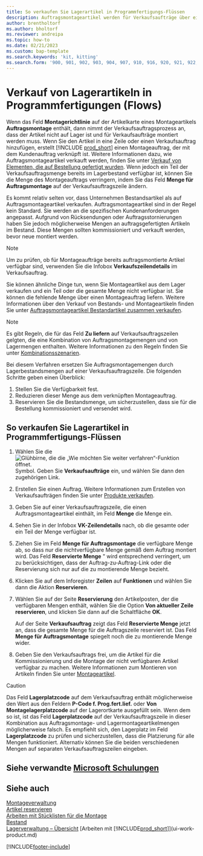 ```yaml
---
title: So verkaufen Sie Lagerartikel in Programmfertigungs-Flüssen
description: Auftragsmontageartikel werden für Verkaufsaufträge über einen Montageauftrag montiert.
author: brentholtorf
ms.author: bholtorf
ms.reviewer: andreipa
ms.topic: how-to
ms.date: 02/21/2023
ms.custom: bap-template
ms.search.keywords: 'kit, kitting'
ms.search.form: '900, 901, 902, 903, 904, 907, 910, 916, 920, 921, 922, 923, 940, 941, 942, 930, 931, 932, 914, 915, 905'
---
```

# <a name="selling-inventory-items-in-assemble-to-order-flows"></a>Verkauf von Lagerartikeln in Programmfertigungen (Flows)

Wenn das Feld **Montagerichtlinie** auf der Artikelkarte eines Montageartikels **Auftragsmontage** enthält, dann nimmt der Verkaufsauftragsprozess an, dass der Artikel nicht auf Lager ist und für Verkaufsaufträge montiert werden muss. Wenn Sie den Artikel in eine Zeile oder einen Verkaufsauftrag hinzufügen, erstellt [!INCLUDE [prod_short](includes/prod_short.md)] einen Montageauftrag, der mit dem Kundenauftrag verknüpft ist. Weitere Informationen dazu, wie Auftragsmontageartikel verkauft werden, finden Sie unter [Verkauf von Elementen, die auf Bestellung gefertigt wurden](assembly-how-to-sell-items-assembled-to-order.md). Wenn jedoch ein Teil der Verkaufsauftragsmenge bereits im Lagerbestand verfügbar ist, können Sie die Menge des Montageauftrags verringern, indem Sie das Feld **Menge für Auftragsmontage** auf der Verkaufsauftragszeile ändern.  

Es kommt relativ selten vor, dass Unternehmen Bestandsartikel als auf Auftragsmontageartikel verkaufen. Auftragsmontageartikel sind in der Regel kein Standard. Sie werden an die spezifischen Kundenanforderungen angepasst. Aufgrund von Rücksendungen oder Auftragsstornierungen haben Sie jedoch möglicherweise Mengen an auftragsgefertigten Artikeln im Bestand. Diese Mengen sollten kommissioniert und verkauft werden, bevor neue montiert werden.  

> [!NOTE]  
> Um zu prüfen, ob für Montageaufträge bereits auftragsmontierte Artikel verfügbar sind, verwenden Sie die Infobox **Verkaufszeilendetails** im Verkaufsauftrag.  

Sie können ähnliche Dinge tun, wenn Sie Montageartikel aus dem Lager verkaufen und ein Teil oder die gesamte Menge nicht verfügbar ist. Sie können die fehlende Menge über einen Montageauftrag liefern. Weitere Informationen über den Verkauf von Bestands- und Montageartikeln finden Sie unter [Auftragsmontageartikel Bestandartikel zusammen verkaufen](assembly-how-to-sell-assemble-to-order-items-and-inventory-items-together.md).  

> [!NOTE]  
> Es gibt Regeln, die für das Feld **Zu liefern** auf Verkaufsauftragszeilen gelgten, die eine Kombination von Auftragsmontagemengen und von Lagermengen enthalten. Weitere Informationen zu den Regeln finden Sie unter [Kombinationsszenarien](assembly-assemble-to-order-or-assemble-to-stock.md#combination-scenarios).  

Bei diesem Verfahren ersetzen Sie Auftragsmontagemengen durch Lagerbestandsmengen auf einer Verkaufsauftragszeile. Die folgenden Schritte geben einen Überblick:

1. Stellen Sie die Verfügbarkeit fest.
2. Reduzieren dieser Menge aus dem verknüpften Montageauftrag.
3. Reservieren Sie die Bestandsmenge, um sicherzustellen, dass sie für die Bestellung kommissioniert und versendet wird.  

## <a name="to-sell-inventory-items-in-assemble-to-order-flows"></a>So verkaufen Sie Lagerartikel in Programmfertigungs-Flüssen

1. Wählen Sie die ![Glühbirne, die die „Wie möchten Sie weiter verfahren“-Funktion öffnet.](media/ui-search/search_small.png "Wie möchten Sie weiter verfahren?") Symbol. Geben Sie **Verkaufsaufträge** ein, und wählen Sie dann den zugehörigen Link.  
2. Erstellen Sie einen Auftrag. Weitere Informationen zum Erstellen von Verkaufsaufträgen finden Sie unter [Produkte verkaufen](sales-how-sell-products.md).  
3. Geben Sie auf einer Verkaufsauftragszeile, die einen Auftragsmontageartikel einthält, im Feld **Menge** die Menge ein.  
4. Sehen Sie in der Infobox **VK-Zeilendetails** nach, ob die gesamte oder ein Teil der Menge verfügbar ist.  
5. Ziehen Sie im Feld **Menge für Auftragsmontage** die verfügbare Menge ab, so dass nur die nichtverfügbare Menge gemäß dem Auftrag montiert wird. Das Feld **Reservierte Menge** " wird entsprechend verringert, um zu berücksichtigen, dass der Auftrag-zu-Auftrag-Link oder die Reservierung sich nur auf die zu montierende Menge bezieht.  
6. Klicken Sie auf dem Inforegister **Zeilen** auf **Funktionen** und wählen Sie dann die Aktion **Reservieren**.  
7. Wählen Sie auf der Seite **Reservierung** den Artikelposten, der die verfügbaren Mengen enthält, wählen Sie die Option **Von aktueller Zeile reservieren**, und klicken Sie dann auf die Schaltfläche **OK**.  

    Auf der Seite **Verkaufsauftrag** zeigt das Feld **Reservierte Menge** jetzt an, dass die gesamte Menge für die Auftragszeile reserviert ist. Das Feld **Menge für Auftragsmontage** spiegelt noch die zu montierende Menge wider.  

8. Geben Sie den Verkaufsauftrags frei, um die Artikel für die Kommissionierung und die Montage der nicht verfügbaren Artikel verfügbar zu machen. Weitere Informationen zum Montieren von Artikeln finden Sie unter [Montageartikel](assembly-how-to-assemble-items.md).  

> [!CAUTION]  
> Das Feld **Lagerplatzcode** auf dem Verkaufsauftrag enthält möglicherweise den Wert aus den Feldern **P-Code f. Prog.fert.lief.** oder **Von Montagelagerplatzcode** auf der Lagerortkarte ausgefüllt sein. Wenn dem so ist, ist das Feld **Lagerplatzcode** auf der Verkaufsauftragszeile in dieser Kombination aus Auftragsmontage- und Lagermontageartikelmengen möglicherweise falsch. Es empfiehlt sich, den Lagerplatz im Feld **Lagerplatzcode** zu prüfen und sicherzustellen, dass die Platzierung für alle Mengen funktioniert. Alternativ können Sie die beiden verschiedenen Mengen auf separaten Verkaufsauftragszeilen eingeben.  

## <a name="see-related-microsoft-training"></a>Siehe verwandte [Microsoft Schulungen](/training/modules/assemble-to-order-dynamics-365-business-central/)

## <a name="see-also"></a>Siehe auch

[Montageverwaltung](assembly-assemble-items.md)  
[Artikel reservieren](inventory-how-to-reserve-items.md)  
[Arbeiten mit Stücklisten für die Montage](assembly-how-work-assembly-boms.md)  
[Bestand](inventory-manage-inventory.md)  
[Lagerverwaltung – Übersicht](design-details-warehouse-management.md)
[Arbeiten mit [!INCLUDE[prod_short](includes/prod_short.md)]](ui-work-product.md)


[!INCLUDE[footer-include](includes/footer-banner.md)]
